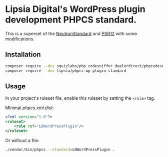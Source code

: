 # Lipsia Digital's WordPress plugin development PHPCS standard.

This is a superset of the [NeutronStandard](https://github.com/Automattic/phpcs-neutron-standard) and [PSR12](https://www.php-fig.org/psr/psr-12/) with some modifications.

## Installation

```sh
composer require --dev squizlabs/php_codesniffer dealerdirect/phpcodesniffer-composer-installer
composer require --dev lipsia/phpcs-wp-plugin-standard
```

## Usage

In your project's ruleset file, enable this ruleset by setting the `<rule>` tag.

Minimal _phpcs.xml.dist_:

```xml
<?xml version="1.0"?>
<ruleset>
    <rule ref="LDWordPressPlugin"/>
</ruleset>
```

Or without a file:

```sh
./vendor/bin/phpcs --standard=LDWordPressPlugin .
```

